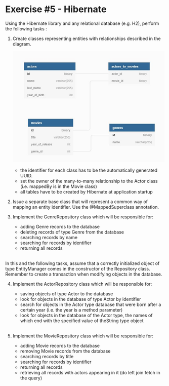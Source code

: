 # Exercise #5  - Hibernate

Using the Hibernate library and any relational database (e.g. H2), perform the following tasks :


1. Create classes representing entities with relationships described in the diagram.

    <img src="erd_diagram.JPG"
    alt="Markdown Monster icon"/><br/>   
     - the identifier for each class has to be the automatically generated UUID.  
     - set the owner of the many-to-many relationship to the Actor class (i.e. mappedBy is in the Movie class)  
     - all tables have to be created by Hibernate at application startup


2. Issue a separate base class that will represent a common way of mapping an entity identifier. Use the @MappedSuperclass annotation.


3. Implement the GenreRepository class which will be responsible for:

      - adding Genre records to the database
      - deleting records of type Genre from the database
      - searching records by name
      - searching for records by identifier
      - returning all records<br/><br/>

  In this and the following tasks, assume that a correctly initialized object of type EntityManager comes in the constructor of the Repository class. Remember to create a transaction when modifying objects in the database.


4. Implement the ActorRepository class which will be responsible for:

      - saving objects of type Actor to the database
      - look for objects in the database of type Actor by identifier
      - search for objects in the Actor type database that were born after a certain year (i.e. the year is a method parameter)
      - look for objects in the database of the Actor type, the names of which end with the specified value of theString type object<br/><br/>


5. Implement the MovieRepository class which will be responsible for:

    - adding Movie records to the database
    - removing Movie records from the database
    - searching records by title
    - searching for records by identifier
    - returning all records
    - retrieving all records with actors appearing in it (do left join fetch in the query)
